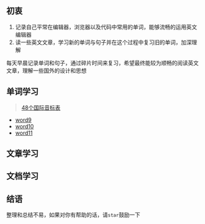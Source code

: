## 初衷
1. 记录自己平常在编辑器，浏览器以及代码中常用的单词，能够流畅的运用英文编辑器
2. 读一些英文文章，学习新的单词与句子并在这个过程中复习旧的单词，加深理解

每天早晨记录单词和句子，通过碎片时间来复习，希望最终能较为顺畅的阅读英文文章，理解一些国外的设计和思想

## 单词学习
> [48个国际音标表](https://en-yinbiao.xiao84.com/yinbiaofayin/)
* [word9](http://83d85d64.wiz03.com/share/s/23S5RA2OSkx62g7Bay0GHkBh3omy8f2tZAkq2MyGd02AQjPS)
* [word10](http://83d85d64.wiz03.com/share/s/23S5RA2OSkx62g7Bay0GHkBh2aRM8801UkS82AYNLV0NqzzU)
* [word11](http://83d85d64.wiz03.com/share/s/23S5RA2OSkx62g7Bay0GHkBh1_luPv1F94LD2J2rCt2FykR-)
## 文章学习

## 文档学习

## 结语
整理和总结不易，如果对你有帮助的话，请`star`鼓励一下